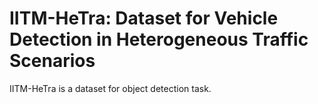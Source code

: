 # IITM-HeTra: Dataset for Vehicle Detection in Heterogeneous Traffic Scenarios

IITM-HeTra is a dataset for object detection task.